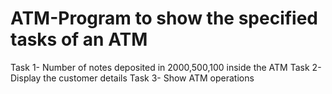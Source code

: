 # ATM-Program to show the specified tasks of an ATM
Task 1- Number of notes deposited in 2000,500,100 inside the ATM
Task 2- Display the customer details
Task 3- Show ATM operations
